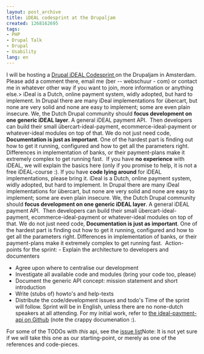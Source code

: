 ```yaml
---
layout: post_archive
title: iDEAL codesprint at the Drupaljam
created: 1268162695
tags:
- PHP
- Drupal Talk
- Drupal
- Usability
lang: en
---
```

I will be hosting a [Drupal iDEAL Codesprint ](http://drupaljam.nl/sessies/drupaljam-5-utrecht/ideal-codesprint) on the Drupaljam in Amsterdam. Please add a comment there, email me (ber -- webschuur - com) or contact me in whatever other way if you want to join, more information or anything else.> iDeal is a Dutch, online payment system, widly adopted, but hard to implement.&nbsp;In Drupal there are many iDeal implementations for übercart, but none are very solid and none are easy to implement; some are even plain insecure.&nbsp;We, the Dutch Drupal community should **focus development on one generic iDEAL layer**. A general iDEAL payment API. &nbsp;Then developers can build their small übercart-ideal-payment, ecommerce-ideal-payment or whatever-ideal modules on top of that.&nbsp;We do not just need code, **Documentation is just as important**. One of the hardest part is finding out how to get it running, configured and how to get all the parameters right. Differences in implementation of banks, or their payment-plans make it extremely complex to get running fast. &nbsp;If you have **no experience** with iDEAL, we will explain the basics here (only if you promise to help, it is not a free iDEAL-course :).&nbsp;If you have **code lying around** for iDEAL implementations, please bring it.&nbsp;iDeal is a Dutch, online payment system, widly adopted, but hard to implement.&nbsp;In Drupal there are many iDeal implementations for übercart, but none are very solid and none are easy to implement; some are even plain insecure.&nbsp;We, the Dutch Drupal community should **focus development on one generic iDEAL layer**. A general iDEAL payment API. &nbsp;Then developers can build their small übercart-ideal-payment, ecommerce-ideal-payment or whatever-ideal modules on top of that.&nbsp;We do not just need code, **Documentation is just as important**. One of the hardest part is finding out how to get it running, configured and how to get all the parameters right. Differences in implementation of banks, or their payment-plans make it extremely complex to get running fast. &nbsp;Action-points for the sprint:  - Explain the architecture to developers and documenters
 - Agree upon where to centralise our development
 - Investigate all available code and modules (bring your code too, please)
 - Document the generic API concept: mission statement and short introduction
 - Write (stubs of) howto's and help-texts
 - Distribute the code/development issues and todo's
Time of the sprint will follow. Sprint will be in English, unless there are no none-dutch speakers at all attending.&nbsp;For my initial work, refer to [the ideal-payment-api on Github](http://github.com/berkes/Drupal-iDeal-payment-api) (note the crappy documenation :).

For some of the TODOs with _this_ api, see the [issue list](http://github.com/berkes/Drupal-iDeal-payment-api/issues)Note: It is not yet sure if we will take this one as our starting-point, or merely as one of the references and code-pieces.  
